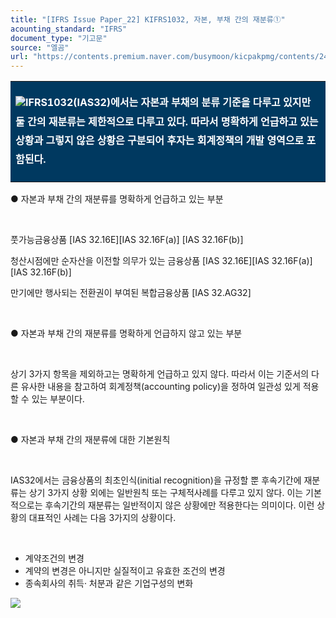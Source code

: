 ```yaml
---
title: "[IFRS Issue Paper_22] KIFRS1032, 자본, 부채 간의 재분류①"
acounting_standard: "IFRS"
document_type: "기고문"
source: "엘곰"
url: "https://contents.premium.naver.com/busymoon/kicpakpmg/contents/240302061720530wf"
---
```

<table style=""><tbody><tr><td colspan="3" rowspan="1" style="width: 100.0%; height: 129.0px;  background-color: #003960;"><div><p style="line-height:1.9;"><img src="https://n2.news.naver.com/l.gif?type=content"><span style="color:#ffffff;"><b>IFRS1032(IAS32)에서는 자본과 부채의 분류 기준을 다루고 있지만 둘 간의 재분류는 제한적으로 다루고 있다. 따라서 명확하게 언급하고 있는 상황과 그렇지 않은 상황은 구분되어 후자는 회계정책의 개발 영역으로 포함된다.</b></span></p></div></td></tr></tbody></table>

● 자본과 부채 간의 재분류를 명확하게 언급하고 있는 부분

​

풋가능금융상품 \[IAS 32.16E\]\[IAS 32.16F(a)\] \[IAS 32.16F(b)\]

청산시점에만 순자산을 이전할 의무가 있는 금융상품 \[IAS 32.16E\]\[IAS 32.16F(a)\]\[IAS 32.16F(b)\]

만기에만 행사되는 전환권이 부여된 복합금융상품 \[IAS 32.AG32\]

​

● 자본과 부채 간의 재분류를 명확하게 언급하지 않고 있는 부분

​

상기 3가지 항목을 제외하고는 명확하게 언급하고 있지 않다. 따라서 이는 기준서의 다른 유사한 내용을 참고하여 회계정책(accounting policy)을 정하여 일관성 있게 적용할 수 있는 부분이다.

​

● 자본과 부채 간의 재분류에 대한 기본원칙

​

IAS32에서는 금융상품의 최초인식(initial recognition)을 규정할 뿐 후속기간에 재분류는 상기 3가지 상황 외에는 일반원칙 또는 구체적사례를 다루고 있지 않다. 이는 기본적으로는 후속기간의 재분류는 일반적이지 않은 상황에만 적용한다는 의미이다. 이런 상황의 대표적인 사례는 다음 3가지의 상황이다.

​

- 계약조건의 변경
- 계약의 변경은 아니지만 실질적이고 유효한 조건의 변경
- 종속회사의 취득· 처분과 같은 기업구성의 변화

![](https://dthumb-phinf.pstatic.net/dthumb?src=%22https://postfiles.pstatic.net/MjAyNDAyMDRfMTA5/MDAxNzA3MDE2MTYxNzIy.DWtBrViWhhc4-vXuqH1TdyoTcfO6Y7FSEmYMv3JU1Tsg.ZjK8saFy3sCEfePaiefcp9JyVwW1n0aqw7U9GbJP9xcg.PNG.busymoon/image.png?type=w773%22&service=scs&type=w800)

​